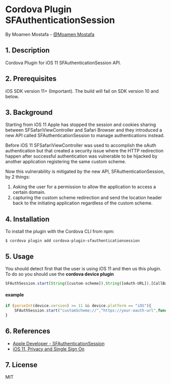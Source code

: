 Cordova Plugin SFAuthenticationSession
======
By Moamen Mostafa  - [@Moamen Mostafa](linkedin.com/in/moamen-mostafa-4b385713/)
## 1. Description
Cordova Plugin for iOS 11 SFAuthenticationSession API.


## 2. Prerequisites 
 
iOS SDK version 11+ (Important). The build will fail on SDK version 10 and below.
 
## 3. Background
Starting from iOS 11 Apple has stopped the session and cookies sharing between SFSafariViewController and Safari 
Browser and they introduced a new API called SFAuthenticationSession to manage authentications instead.

Before iOS 11 SFSafariViewController was used to accomplish the oAuth authentication but that created a security issue 
where the HTTP redirection happen after successful authentication was vulnerable to be hijacked by another application 
registering the same custom scheme.

Now this vulnerability is mitigated by the new API, SFAuthenticationSession, by 2 things:
1. Asking the user for a permission to allow the application to access a certain domain.
1. capturing the custom scheme redirection and send the location header back to the initiating application regardless 
of the custom scheme. 


## 4. Installation
To install the plugin with the Cordova CLI from npm:

```
$ cordova plugin add cordova-plugin-sfauthenticationsession
```
## 5. Usage
You should detect first that the user is using iOS 11 and then us this plugin.
To do so you should use the **cordova device plugin**

```js
SFAuthSession.start(String([custom-scheme]),String([oAuth-URL]),[CallBack-Function],[errorCallBack-Function])
```
#### example

```js
if (parseInt(device.version) >= 11 && device.platform == "iOS"){
    SFAuthSession.start("customScheme://","https://your-oauth-url",function(data){alert(data)},function(error){alert(error)})
}
```

## 6. References
* [Apple Developer - SFAuthenticationSession](https://developer.apple.com/documentation/safariservices/sfauthenticationsession)
* [iOS 11, Privacy and Single Sign On](https://medium.com/the-traveled-ios-developers-guide/ios-11-privacy-and-single-sign-on-6291687a2ccc)

## 7. License
MIT
